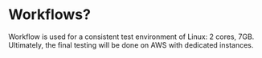 # Workflows?

Workflow is used for a consistent test environment of Linux: 2 cores, 7GB.
Ultimately, the final testing will be done on AWS with dedicated instances. 



